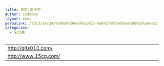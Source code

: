 ```yaml
---
title: 首页-淘宝客
author: codeboy
layout: post
permalink: /2013/10/24/%e9%a6%96%e9%a1%b5-%e6%b7%98%e5%ae%9d%e5%ae%a2/
categories:
  - 未分类
---
```

<table width="549">
  <colgroup> <col width="549" /> </colgroup> <tr>
    <td width="549" height="19">
      <a href="http://qlfs010.com/" target="_blank">http://qlfs010.com/</a>
    </td>
  </tr>
  
  <tr>
    <td width="549" height="19">
      <a href="http://www.15cg.com/" target="_blank">http://www.15cg.com/</a>
    </td>
  </tr>
</table>
